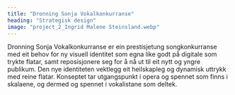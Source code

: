 ```yaml
---
title: "Dronning Sonja Vokalkonkurranse"
heading: "Strategisk design"
image: "project_2_Ingrid Malene Steinsland.webp"
---
```


Dronning Sonja Vokalkonkurranse er ein prestisjetung songkonkurranse med eit behov for ny visuell identitet som egna like godt på digitale som trykte flatar, samt reposisjonere seg for å nå ut til eit nytt og yngre publikum. Den nye identiteten vektlegg eit heilskapleg og dynamisk uttrykk med reine flatar. Konseptet tar utgangspunkt i opera og spennet som finns i skalaene, og dermed og spennet i vokalistane som deltek.
